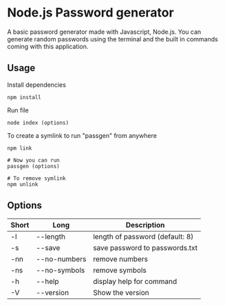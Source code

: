 # Node.js Password generator

A basic password generator made with Javascript, Node.js. You can generate random passwords using the terminal and the built in commands coming with this application.

## Usage

Install dependencies

```
npm install
```

Run file

```
node index (options)
```

To create a symlink to run "passgen" from anywhere

```
npm link

# Now you can run
passgen (options)

# To remove symlink
npm unlink
```

## Options

| Short | Long              | Description                     |
| ----- | ----------------- | ------------------------------- |
| -l    | --length <number> | length of password (default: 8) |
| -s    | --save            | save password to passwords.txt  |
| -nn   | --no-numbers      | remove numbers                  |
| -ns   | --no-symbols      | remove symbols                  |
| -h    | --help            | display help for command        |
| -V    | --version         | Show the version                |
